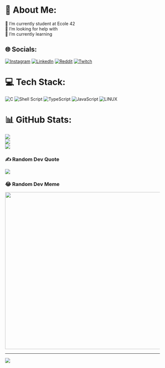 # 💫 About Me:
🔭 I’m currently student at Ecole 42<br>🤝 I’m looking for help with<br>🌱 I’m currently learning<br>


## 🌐 Socials:
[![Instagram](https://img.shields.io/badge/Instagram-%23E4405F.svg?logo=Instagram&logoColor=white)](https://instagram.com/emreakdikk) [![LinkedIn](https://img.shields.io/badge/LinkedIn-%230077B5.svg?logo=linkedin&logoColor=white)](https://linkedin.com/in/yunusemreakdik) [![Reddit](https://img.shields.io/badge/Reddit-%23FF4500.svg?logo=Reddit&logoColor=white)](https://reddit.com/user/thykeex) [![Twitch](https://img.shields.io/badge/Twitch-%239146FF.svg?logo=Twitch&logoColor=white)](https://twitch.tv/calyptusx) 

# 💻 Tech Stack:
![C](https://img.shields.io/badge/c-%2300599C.svg?style=for-the-badge&logo=c&logoColor=white) ![Shell Script](https://img.shields.io/badge/shell_script-%23121011.svg?style=for-the-badge&logo=gnu-bash&logoColor=white) ![TypeScript](https://img.shields.io/badge/typescript-%23007ACC.svg?style=for-the-badge&logo=typescript&logoColor=white) ![JavaScript](https://img.shields.io/badge/javascript-%23323330.svg?style=for-the-badge&logo=javascript&logoColor=%23F7DF1E) ![LINUX](https://img.shields.io/badge/Linux-FCC624?style=for-the-badge&logo=linux&logoColor=black)
# 📊 GitHub Stats:
![](https://github-readme-stats.vercel.app/api?username=emreakdik&theme=dracula&hide_border=false&include_all_commits=false&count_private=false)<br/>
![](https://github-readme-streak-stats.herokuapp.com/?user=emreakdik&theme=dracula&hide_border=false)<br/>
![](https://github-readme-stats.vercel.app/api/top-langs/?username=emreakdik&theme=dracula&hide_border=false&include_all_commits=false&count_private=false&layout=compact)

### ✍️ Random Dev Quote
![](https://quotes-github-readme.vercel.app/api?type=horizontal&theme=radical)

### 😂 Random Dev Meme
<img src="https://random-memer.herokuapp.com/" width="512px"/>

---
[![](https://visitcount.itsvg.in/api?id=emreakdik&icon=0&color=0)](https://visitcount.itsvg.in)

<!-- Proudly created with GPRM ( https://gprm.itsvg.in ) -->
